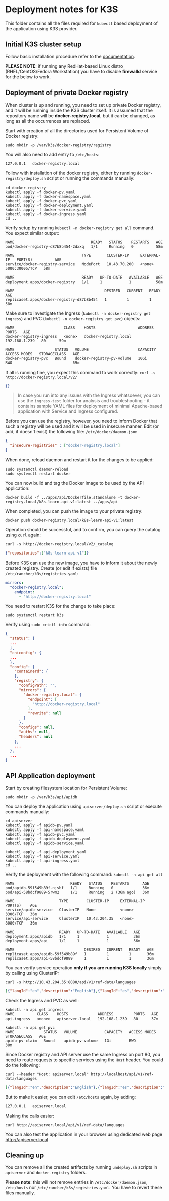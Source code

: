 # Deployment notes for K3S

This folder contains all the files required for `kubectl` based deployment of the application using K3S provider.

## Initial K3S cluster setup

Follow basic installation procedure refer to the [documentation](https://rancher.com/docs/k3s/latest/en/installation/install-options/).

**PLEASE NOTE**: if running any RedHat-based Linux distro (RHEL/CentOS/Fedora Workstation) you have to
disable **firewalld** service for the below to work.

## Deployment of private Docker registry

When cluster is up and running, you need to set up private Docker registry, and it will be running inside
the K3S cluster itself. It is assumed that the repository name will be **docker-registry.local**, but it 
can be changed, as long as all the occurrences are replaced.

Start with creation of all the directories used for Persistent Volume of Docker registry:

`sudo mkdir -p /var/k3s/docker-registry/registry`

You will also need to add entry to `/etc/hosts`:

`127.0.0.1   docker-registry.local`

Follow with installation of the docker registry, either by running `docker-registry/deploy.sh` script
or running the commands manually:

```shell
cd docker-registry
kubectl apply -f docker-pv.yaml
kubectl apply -f docker-namespace.yaml
kubectl apply -f docker-pvc.yaml
kubectl apply -f docker-deployment.yaml
kubectl apply -f docker-service.yaml
kubectl apply -f docker-ingress.yaml
cd ..
```

Verify setup by running `kubectl -n docker-registry get all` command. You expect similar output:

```
NAME                                  READY   STATUS    RESTARTS   AGE
pod/docker-registry-d87b8b454-2dxxq   1/1     Running   0          58m

NAME                              TYPE       CLUSTER-IP     EXTERNAL-IP   PORT(S)          AGE
service/docker-registry-service   NodePort   10.43.70.200   <none>        5000:30005/TCP   58m

NAME                              READY   UP-TO-DATE   AVAILABLE   AGE
deployment.apps/docker-registry   1/1     1            1           58m

NAME                                        DESIRED   CURRENT   READY   AGE
replicaset.apps/docker-registry-d87b8b454   1         1         1       58m
```

Make sure to investigate the Ingress (`kubectl -n docker-registry get ingress`) and PVC 
(`kubectl -n docker-registry get pvc`) objects:

```
NAME                      CLASS    HOSTS                   ADDRESS         PORTS   AGE
docker-registry-ingress   <none>   docker-registry.local   192.168.1.239   80      59m

NAME                  STATUS   VOLUME                      CAPACITY   ACCESS MODES   STORAGECLASS   AGE
docker-registry-pvc   Bound    docker-registry-pv-volume   10Gi       RWO                           59m
```

If all is running fine, you expect this command to work correctly: `curl -s http://docker-registry.local/v2/`

```json
{}
```

> In case you run into any issues with the Ingress whatsoever, you can use the `ingress-test` folder
> for analysis and troubleshooting - it contains sample YAML files for deployment of minimal Apache-based
> application with Service and Ingress configured.

Before you can use the registry, however, you need to inform Docker that such a registry will be used
and it will be used in insecure manner. Edit (or add, if doesn't exist) the following file: 
`/etc/docker/daemon.json`

```json
{
  "insecure-registries" : ["docker-registry.local"]
}
```

When done, reload daemon and restart it for the changes to be applied:

```shell
sudo systemctl daemon-reload
sudo systemctl restart docker
```

You can now build and tag the Docker image to be used by the API application:

```shell
docker build -f ../apps/api/Dockerfile.standalone -t docker-registry.local/k8s-learn-api-v1:latest ../apps/api
```

When completed, you can push the image to your private registry:

```shell
docker push docker-registry.local/k8s-learn-api-v1:latest
```

Operation should be successful, and to confirm, you can query the catalog using `curl` again:

```shell
curl -s http://docker-registry.local/v2/_catalog
```

```json
{"repositories":["k8s-learn-api-v1"]}
```

Before K3S can use the new image, you have to inform it about the newly created registry. Create (or edit
if exists) file `/etc/rancher/k3s/registries.yaml`:

```yaml
mirrors:
  "docker-registry.local":
    endpoint:
      - "http://docker-registry.local"
```

You need to restart K3S for the change to take place:

```shell
sudo systemctl restart k3s
```

Verify using `sudo crictl info` command:

```json
{
  "status": {
  ...
  },
  "cniconfig": {
  ...
  },
  "config": {
    "containerd": {
    },
    "registry": {
      "configPath": "",
      "mirrors": {
        "docker-registry.local": {
          "endpoint": [
            "http://docker-registry.local"
          ],
          "rewrite": null
        }
      },
      "configs": null,
      "auths": null,
      "headers": null
    },
    ...
  },
  ...
}
```

## API Application deployment

Start by creating filesystem location for Persistent Volume:

`sudo mkdir -p /var/k3s/api/apidb`

You can deploy the application using `apiserver/deploy.sh` script or execute commands manually:

```shell
cd apiserver
kubectl apply -f apidb-pv.yaml
kubectl apply -f api-namespace.yaml
kubectl apply -f apidb-pvc.yaml
kubectl apply -f apidb-deployment.yaml
kubectl apply -f apidb-service.yaml

kubectl apply -f api-deployment.yaml
kubectl apply -f api-service.yaml
kubectl apply -f api-ingress.yaml
cd ..
```

Verify the deployment with the following command: `kubectl -n api get all`

```
NAME                         READY   STATUS    RESTARTS      AGE
pod/apidb-59f549b89f-njsbf   1/1     Running   0             36m
pod/api-58bdcf9889-5rwm2     1/1     Running   2 (36m ago)   36m

NAME                    TYPE        CLUSTER-IP     EXTERNAL-IP   PORT(S)    AGE
service/apidb-service   ClusterIP   None           <none>        3306/TCP   36m
service/api-service     ClusterIP   10.43.204.35   <none>        8080/TCP   36m

NAME                    READY   UP-TO-DATE   AVAILABLE   AGE
deployment.apps/apidb   1/1     1            1           36m
deployment.apps/api     1/1     1            1           36m

NAME                               DESIRED   CURRENT   READY   AGE
replicaset.apps/apidb-59f549b89f   1         1         1       36m
replicaset.apps/api-58bdcf9889     1         1         1       36m
```

You can verify service operation **only if you are running K3S locally** simply by calling using ClusterIP:

```shell
curl -s http://10.43.204.35:8080/api/v1/ref-data/languages
```

```json
[{"langId":"en","description":"English"},{"langId":"es","description":"Español"},{"langId":"pl","description":"Polski"}]
```

Check the Ingress and PVC as well:

```
kubectl -n api get ingress
NAME          CLASS    HOSTS             ADDRESS         PORTS   AGE
api-ingress   <none>   apiserver.local   192.168.1.239   80      37m

kubectl -n api get pvc
NAME             STATUS   VOLUME            CAPACITY   ACCESS MODES   STORAGECLASS   AGE
apidb-pv-claim   Bound    apidb-pv-volume   1Gi        RWO                           38m
```

Since Docker registry and API server use the same Ingress on port 80, you need to route requests to specific
services using the `Host` header. You could do the following:

```shell
curl --header "Host: apiserver.local" http://localhost/api/v1/ref-data/languages
```

```json
[{"langId":"en","description":"English"},{"langId":"es","description":"Español"},{"langId":"pl","description":"Polski"}]
```

But to make it easier, you can edit `/etc/hosts` again, by adding:

```
127.0.0.1   apiserver.local
```

Making the calls easier:

```
curl http://apiserver.local/api/v1/ref-data/languages
```

You can also test the application in your browser using dedicated web page <http://apiserver.local>

## Cleaning up

You can remove all the created artifacts by running `undeploy.sh` scripts in `apiserver` and 
`docker-registry` folders. 

**Please note**: this will not remove entries in `/etc/docker/daemon.json`, `/etc/hosts` nor
`/etc/rancher/k3s/registries.yaml`. You have to revert these files manually.